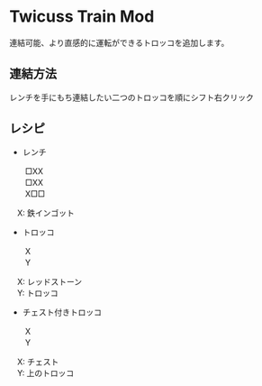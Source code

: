 # Twicuss Train Mod

連結可能、より直感的に運転ができるトロッコを追加します。

連結方法
-
レンチを手にもち連結したい二つのトロッコを順にシフト右クリック

レシピ
-
- レンチ  
  
　　□XX  
　　□XX  
　　X□□
  
　X: 鉄インゴット  
  
- トロッコ  
  
　　X    
　　Y  
  
　X: レッドストーン  
　Y: トロッコ  
  
- チェスト付きトロッコ  
  
　　X  
　　Y  
  
　X: チェスト  
　Y: 上のトロッコ
